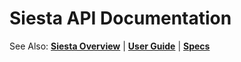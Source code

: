 # Siesta API Documentation

See Also: **[Siesta Overview](https://bustoutsolutions.github.io/siesta/guide/)** | **[User Guide](https://bustoutsolutions.github.io/siesta/guide/)** | **[Specs](https://bustoutsolutions.github.io/siesta/specs/)**
